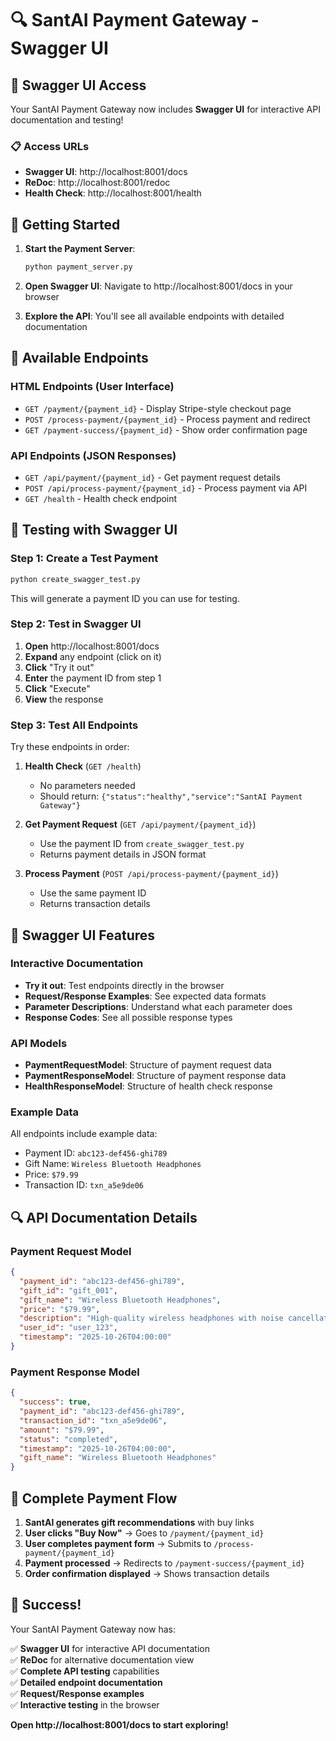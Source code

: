 # 🔍 SantAI Payment Gateway - Swagger UI

## 🎯 **Swagger UI Access**

Your SantAI Payment Gateway now includes **Swagger UI** for interactive API documentation and testing!

### 📋 **Access URLs**

- **Swagger UI**: http://localhost:8001/docs
- **ReDoc**: http://localhost:8001/redoc
- **Health Check**: http://localhost:8001/health

## 🚀 **Getting Started**

1. **Start the Payment Server**:
   ```bash
   python payment_server.py
   ```

2. **Open Swagger UI**: Navigate to http://localhost:8001/docs in your browser

3. **Explore the API**: You'll see all available endpoints with detailed documentation

## 🔧 **Available Endpoints**

### **HTML Endpoints** (User Interface)
- `GET /payment/{payment_id}` - Display Stripe-style checkout page
- `POST /process-payment/{payment_id}` - Process payment and redirect
- `GET /payment-success/{payment_id}` - Show order confirmation page

### **API Endpoints** (JSON Responses)
- `GET /api/payment/{payment_id}` - Get payment request details
- `POST /api/process-payment/{payment_id}` - Process payment via API
- `GET /health` - Health check endpoint

## 🧪 **Testing with Swagger UI**

### **Step 1: Create a Test Payment**
```bash
python create_swagger_test.py
```

This will generate a payment ID you can use for testing.

### **Step 2: Test in Swagger UI**

1. **Open** http://localhost:8001/docs
2. **Expand** any endpoint (click on it)
3. **Click** "Try it out"
4. **Enter** the payment ID from step 1
5. **Click** "Execute"
6. **View** the response

### **Step 3: Test All Endpoints**

Try these endpoints in order:

1. **Health Check** (`GET /health`)
   - No parameters needed
   - Should return: `{"status":"healthy","service":"SantAI Payment Gateway"}`

2. **Get Payment Request** (`GET /api/payment/{payment_id}`)
   - Use the payment ID from `create_swagger_test.py`
   - Returns payment details in JSON format

3. **Process Payment** (`POST /api/process-payment/{payment_id}`)
   - Use the same payment ID
   - Returns transaction details

## 🎨 **Swagger UI Features**

### **Interactive Documentation**
- **Try it out**: Test endpoints directly in the browser
- **Request/Response Examples**: See expected data formats
- **Parameter Descriptions**: Understand what each parameter does
- **Response Codes**: See all possible response types

### **API Models**
- **PaymentRequestModel**: Structure of payment request data
- **PaymentResponseModel**: Structure of payment response data
- **HealthResponseModel**: Structure of health check response

### **Example Data**
All endpoints include example data:
- Payment ID: `abc123-def456-ghi789`
- Gift Name: `Wireless Bluetooth Headphones`
- Price: `$79.99`
- Transaction ID: `txn_a5e9de06`

## 🔍 **API Documentation Details**

### **Payment Request Model**
```json
{
  "payment_id": "abc123-def456-ghi789",
  "gift_id": "gift_001",
  "gift_name": "Wireless Bluetooth Headphones",
  "price": "$79.99",
  "description": "High-quality wireless headphones with noise cancellation",
  "user_id": "user_123",
  "timestamp": "2025-10-26T04:00:00"
}
```

### **Payment Response Model**
```json
{
  "success": true,
  "payment_id": "abc123-def456-ghi789",
  "transaction_id": "txn_a5e9de06",
  "amount": "$79.99",
  "status": "completed",
  "timestamp": "2025-10-26T04:00:00",
  "gift_name": "Wireless Bluetooth Headphones"
}
```

## 🛒 **Complete Payment Flow**

1. **SantAI generates gift recommendations** with buy links
2. **User clicks "Buy Now"** → Goes to `/payment/{payment_id}`
3. **User completes payment form** → Submits to `/process-payment/{payment_id}`
4. **Payment processed** → Redirects to `/payment-success/{payment_id}`
5. **Order confirmation displayed** → Shows transaction details

## 🎉 **Success!**

Your SantAI Payment Gateway now has:

✅ **Swagger UI** for interactive API documentation  
✅ **ReDoc** for alternative documentation view  
✅ **Complete API testing** capabilities  
✅ **Detailed endpoint documentation**  
✅ **Request/Response examples**  
✅ **Interactive testing** in the browser  

**Open http://localhost:8001/docs to start exploring!**

